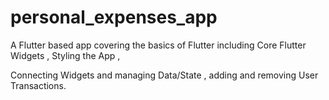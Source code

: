 # personal_expenses_app

A Flutter based app covering the basics of Flutter including Core Flutter Widgets , Styling the App ,

Connecting Widgets and managing Data/State , adding and removing User Transactions.







 


